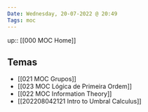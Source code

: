 ```yaml
---
Date: Wednesday, 20-07-2022 @ 20:49
Tags: moc
---
```

up:: [[000 MOC Home]]

## Temas
- [[021 MOC Grupos]]
- [[023 MOC Lógica de Primeira Ordem]]
- [[022 MOC Information Theory]]
- [[202208042121 Intro to Umbral Calculus]]